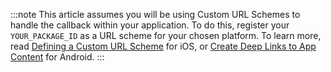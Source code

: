 <!--markdownlint-disable MD041 -->

:::note
This article assumes you will be using Custom URL Schemes to handle the callback within your application. To do this, register your `YOUR_PACKAGE_ID` as a URL scheme for your chosen platform. To learn more, read <a href="https://developer.apple.com/documentation/xcode/defining-a-custom-url-scheme-for-your-app" target="_blank">Defining a Custom URL Scheme</a> for iOS, or <a href="https://developer.android.com/training/app-links/deep-linking" target="_blank">Create Deep Links to App Content</a> for Android.
:::
